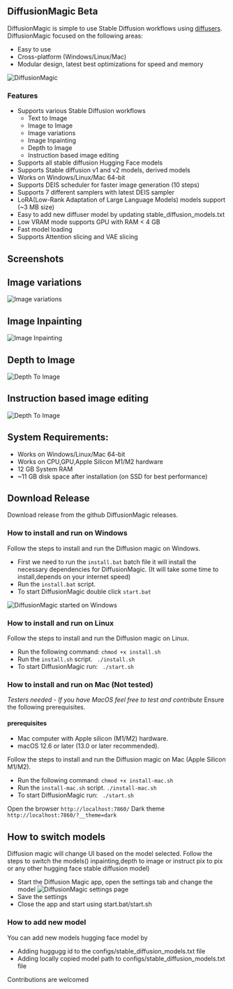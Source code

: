 ## DiffusionMagic  Beta
DiffusionMagic is simple to use Stable Diffusion workflows using [diffusers](https://github.com/huggingface/diffusers). 
DiffusionMagic focused on the following areas:
- Easy to use
- Cross-platform (Windows/Linux/Mac)
- Modular design, latest best optimizations for speed and memory

 ![ DiffusionMagic](https://raw.githubusercontent.com/rupeshs/diffusionmagic/main/docs/images/diffusion_magic.PNG)
### Features
- Supports various Stable Diffusion workflows
    - Text to Image 
    - Image to Image 
    - Image variations
    - Image Inpainting
    - Depth to Image
    - Instruction based image editing
- Supports all stable diffusion Hugging Face models 
- Supports Stable diffusion v1 and v2 models, derived models
- Works on Windows/Linux/Mac 64-bit
- Supports DEIS scheduler for faster image generation (10 steps)
- Supports 7 different samplers with latest DEIS sampler
- LoRA(Low-Rank Adaptation of Large Language Models) models support (~3 MB size)
- Easy to add new diffuser model by updating stable_diffusion_models.txt 
- Low VRAM mode supports GPU with RAM < 4 GB 
- Fast model loading
- Supports Attention slicing and VAE slicing

## Screenshots
## Image variations
 ![  Image variations](https://raw.githubusercontent.com/rupeshs/diffusionmagic/main/docs/images/diffusion_magic_image_variations.PNG)
## Image Inpainting
 ![ Image Inpainting](https://raw.githubusercontent.com/rupeshs/diffusionmagic/main/docs/images/diffusion_magic_inpainting.PNG)
## Depth to Image
 ![ Depth To Image](https://raw.githubusercontent.com/rupeshs/diffusionmagic/main/docs/images/diffusion_magic_depth_image.PNG)
 ## Instruction based image editing
 ![ Depth To Image](https://raw.githubusercontent.com/rupeshs/diffusionmagic/main/docs/images/diffusion_magic_instruct_to_pix.PNG
)
## System Requirements:
- Works on Windows/Linux/Mac 64-bit
- Works on CPU,GPU,Apple Silicon M1/M2 hardware
- 12 GB System RAM
- ~11 GB disk space after installation (on SSD for best performance)

## Download Release
Download release from the github DiffusionMagic releases.
### How to install and run on Windows
Follow the steps to install and run the Diffusion magic on Windows.
- First we need to run the `install.bat` batch file it will install the necessary dependencies for DiffusionMagic.
(It will take some time to install,depends on your internet speed)
- Run the  `install.bat` script.
- To start DiffusionMagic double click `start.bat`


 ![ DiffusionMagic started on Windows](https://raw.githubusercontent.com/rupeshs/diffusionmagic/main/docs/images/diffusion_magic_windows.PNG)
### How to install and run on Linux
Follow the steps to install and run the Diffusion magic on Linux.

 - Run the following command:
  `chmod +x install.sh`
- Run the  `install.sh` script.
 ` ./install.sh`
- To start DiffusionMagic run:
` ./start.sh`

### How to install and run on Mac (Not tested)
*Testers needed - If you have MacOS feel free to test and contribute*
Ensure the following prerequisites.
#### prerequisites 
- Mac computer with Apple silicon (M1/M2) hardware.
- macOS 12.6 or later (13.0 or later recommended).

Follow the steps to install and run the Diffusion magic on Mac (Apple Silicon M1/M2).
 - Run the following command:
  `chmod +x install-mac.sh`
- Run the  `install-mac.sh` script.
`./install-mac.sh`
- To start DiffusionMagic run:
` ./start.sh`

 Open the browser `http://localhost:7860/`
 Dark theme `http://localhost:7860/?__theme=dark`

## How to switch models
Diffusion magic will change UI based on the model selected.
Follow the steps to switch the models() inpainting,depth to image or instruct pix to pix or any other hugging face stable diffusion model)
- Start the Diffusion Magic app, open the settings tab and change the model
 ![ DiffusionMagic settings page](https://raw.githubusercontent.com/rupeshs/diffusionmagic/main/docs/images/diffusion_magic%20setting.PNG)
- Save the settings
- Close the app and start using start.bat/start.sh
 ### How to add new model
You can add new models hugging face model by 
- Adding huggugg id to the configs/stable_diffusion_models.txt file
- Adding locally copied model path to configs/stable_diffusion_models.txt file

Contributions are welcomed


